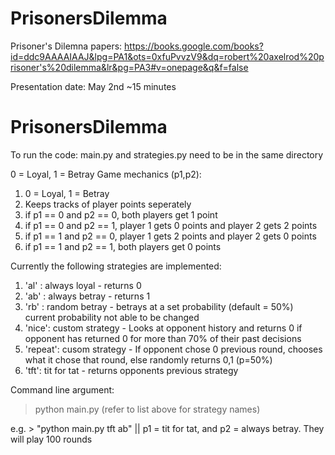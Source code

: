 # PrisonersDilemma
Prisoner's Dilemna papers:
https://books.google.com/books?id=ddc9AAAAIAAJ&lpg=PA1&ots=0xfuPvvzV9&dq=robert%20axelrod%20prisoner's%20dilemma&lr&pg=PA3#v=onepage&q&f=false


Presentation date: May 2nd
~15 minutes

# PrisonersDilemma

To run the code: 
  main.py and strategies.py need to be in the same directory
 
0 = Loyal, 1 = Betray
Game mechanics (p1,p2):
  1. 0 = Loyal, 1 = Betray
  2. Keeps tracks of player points seperately
  3. if p1 == 0 and p2 == 0, both players get 1 point
  4. if p1 == 0 and p2 == 1, player 1 gets 0 points and player 2 gets 2 points
  5. if p1 == 1 and p2 == 0, player 1 gets 2 points and player 2 gets 0 points
  6. if p1 == 1 and p2 == 1, both players get 0 points
 
Currently the following strategies are implemented:
  1. 'al' : always loyal - returns 0
  2. 'ab' : always betray - returns 1
  3. 'rb' : random betray - betrays at a set probability (default = 50%) current probability not able to be changed
  4. 'nice': custom strategy - Looks at opponent history and returns 0 if opponent has returned 0 for more than 70% of their past decisions
  5. 'repeat': cusom strategy - If opponent chose 0 previous round, chooses what it chose that round, else randomly returns 0,1 (p=50%)
  6. 'tft': tit for tat - returns opponents previous strategy

Command line argument:
  >python main.py <p1 strat> <p2 strat> (refer to list above for strategy names)
  
  e.g.
    > "python main.py tft ab" || p1 = tit for tat, and p2 = always betray. They will play 100 rounds
